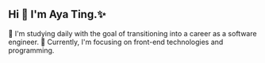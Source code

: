 ## Hi 👋 I'm Aya Ting.✨
🌱 I'm studying daily with the goal of transitioning into a career as a software engineer.
🌱 Currently, I'm focusing on front-end technologies and programming.
<!--
**AyaTing/AyaTing** is a ✨ _special_ ✨ repository because its `README.md` (this file) appears on your GitHub profile.

Here are some ideas to get you started:

- 🔭 I’m currently working on ...
- 🌱 I’m currently learning ...
- 👯 I’m looking to collaborate on ...
- 🤔 I’m looking for help with ...
- 💬 Ask me about ...
- 📫 How to reach me: ...
- 😄 Pronouns: ...
- ⚡ Fun fact: ...
-->
